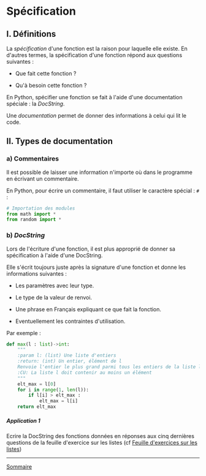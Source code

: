 # Spécification

## I. Définitions

La *spécification* d'une fonction est la raison pour laquelle elle existe. En d'autres termes, la spécification d'une fonction répond aux questions suivantes :

- Que fait cette fonction ?

- Qu'à besoin cette fonction ?

En Python, spécifier une fonction se fait à l'aide d'une documentation spéciale : la *DocString*.

Une *documentation* permet de donner des informations à celui qui lit le code.

## II. Types de documentation

### a) Commentaires

Il est possible de laisser une information n'importe où dans le programme en écrivant un commentaire.

En Python, pour écrire un commentaire, il faut utiliser le caractère spécial : `#` :

```python
# Importation des modules
from math import *
from random import *
```

### b) *DocString*

Lors de l'écriture d'une fonction, il est plus approprié de donner sa spécification à l'aide d'une DocString.

Elle s'écrit toujours juste après la signature d'une fonction et donne les informations suivantes :

- Les paramètres avec leur type.

- Le type de la valeur de renvoi.

- Une phrase en Français expliquant ce que fait la fonction.

- Eventuellement les contraintes d'utilisation.

Par exemple :

```python
def max(l : list)->int:
    """
    :param l: (list) Une liste d'entiers
    :return: (int) Un entier, élément de l
    Renvoie l'entier le plus grand parmi tous les entiers de la liste l
    :CU: La liste l doit contenir au moins un élément
    """
    elt_max = l[0]
    for i in range(1, len(l)):
        if l[i] > elt_max :
            elt_max = l[i]
    return elt_max
```

##### Application 1

Ecrire la DocString des fonctions données en réponses aux cinq dernières questions de la feuille d'exercice sur les listes (cf [Feuille d'exercices sur les listes](./../Structures_de_données/Exercices/Exercices_listes.md))

______________

[Sommaire](./../../README.md)